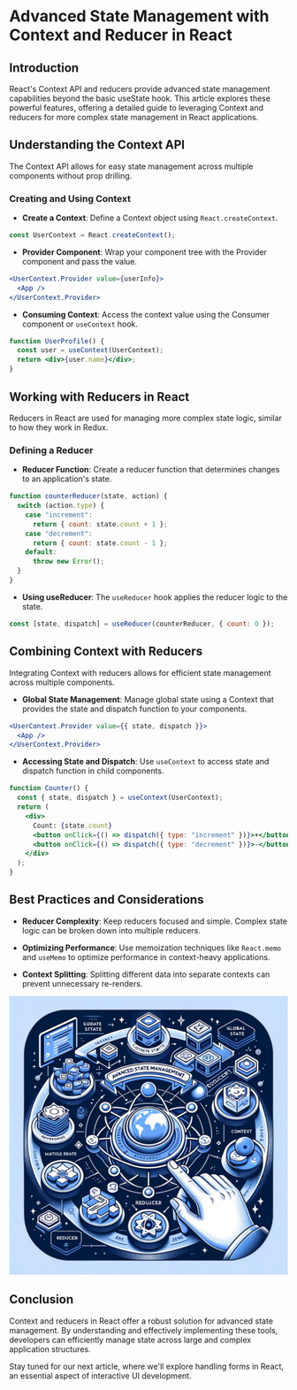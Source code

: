 # Advanced State Management with Context and Reducer in React

## Introduction

React's Context API and reducers provide advanced state management capabilities beyond the basic useState hook. This article explores these powerful features, offering a detailed guide to leveraging Context and reducers for more complex state management in React applications.

## Understanding the Context API

The Context API allows for easy state management across multiple components without prop drilling.

### Creating and Using Context

- **Create a Context**: Define a Context object using `React.createContext`.

```jsx
const UserContext = React.createContext();
```

- **Provider Component**: Wrap your component tree with the Provider component and pass the value.

```jsx
<UserContext.Provider value={userInfo}>
  <App />
</UserContext.Provider>
```

- **Consuming Context**: Access the context value using the Consumer component or `useContext` hook.

```jsx
function UserProfile() {
  const user = useContext(UserContext);
  return <div>{user.name}</div>;
}
```

## Working with Reducers in React

Reducers in React are used for managing more complex state logic, similar to how they work in Redux.

### Defining a Reducer

- **Reducer Function**: Create a reducer function that determines changes to an application's state.

```jsx
function counterReducer(state, action) {
  switch (action.type) {
    case "increment":
      return { count: state.count + 1 };
    case "decrement":
      return { count: state.count - 1 };
    default:
      throw new Error();
  }
}
```

- **Using useReducer**: The `useReducer` hook applies the reducer logic to the state.

```jsx
const [state, dispatch] = useReducer(counterReducer, { count: 0 });
```

## Combining Context with Reducers

Integrating Context with reducers allows for efficient state management across multiple components.

- **Global State Management**: Manage global state using a Context that provides the state and dispatch function to your components.

```jsx
<UserContext.Provider value={{ state, dispatch }}>
  <App />
</UserContext.Provider>
```

- **Accessing State and Dispatch**: Use `useContext` to access state and dispatch function in child components.

```jsx
function Counter() {
  const { state, dispatch } = useContext(UserContext);
  return (
    <div>
      Count: {state.count}
      <button onClick={() => dispatch({ type: "increment" })}>+</button>
      <button onClick={() => dispatch({ type: "decrement" })}>-</button>
    </div>
  );
}
```

## Best Practices and Considerations

- **Reducer Complexity**: Keep reducers focused and simple. Complex state logic can be broken down into multiple reducers.

- **Optimizing Performance**: Use memoization techniques like `React.memo` and `useMemo` to optimize performance in context-heavy applications.

- **Context Splitting**: Splitting different data into separate contexts can prevent unnecessary re-renders.

![React Concepts](images/react_blog_11.png "Advanced State Mangement With Context and Reducer")

## Conclusion

Context and reducers in React offer a robust solution for advanced state management. By understanding and effectively implementing these tools, developers can efficiently manage state across large and complex application structures.

Stay tuned for our next article, where we'll explore handling forms in React, an essential aspect of interactive UI development.
